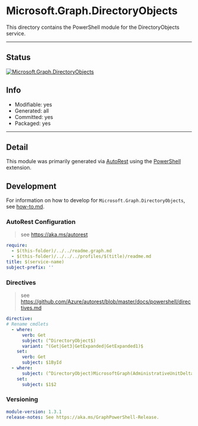 <!-- region Generated -->
# Microsoft.Graph.DirectoryObjects
This directory contains the PowerShell module for the DirectoryObjects service.

---
## Status
[![Microsoft.Graph.DirectoryObjects](https://img.shields.io/powershellgallery/v/Microsoft.Graph.DirectoryObjects.svg?style=flat-square&label=Microsoft.Graph.DirectoryObjects "Microsoft.Graph.DirectoryObjects")](https://www.powershellgallery.com/packages/Microsoft.Graph.DirectoryObjects/)

## Info
- Modifiable: yes
- Generated: all
- Committed: yes
- Packaged: yes

---
## Detail
This module was primarily generated via [AutoRest](https://github.com/Azure/autorest) using the [PowerShell](https://github.com/Azure/autorest.powershell) extension.

## Development
For information on how to develop for `Microsoft.Graph.DirectoryObjects`, see [how-to.md](how-to.md).
<!-- endregion -->

### AutoRest Configuration

> see https://aka.ms/autorest

``` yaml
require:
  - $(this-folder)/../../readme.graph.md
  - $(this-folder)/../../../profiles/$(title)/readme.md
title: $(service-name)
subject-prefix: ''
```

### Directives

> see https://github.com/Azure/autorest/blob/master/docs/powershell/directives.md

``` yaml
directive:
# Rename cmdlets
  - where:
      verb: Get
      subject: (^DirectoryObject$)
      variant: ^(Get|Get3|GetExpanded|GetExpanded1)$
    set:
      verb: Get
      subject: $1ById
  - where:
      subject: (^DirectoryObject)MicrosoftGraph(AdministrativeUnitDelta$)
    set:
      subject: $1$2
```
### Versioning

``` yaml
module-version: 1.3.1
release-notes: See https://aka.ms/GraphPowerShell-Release.
```
